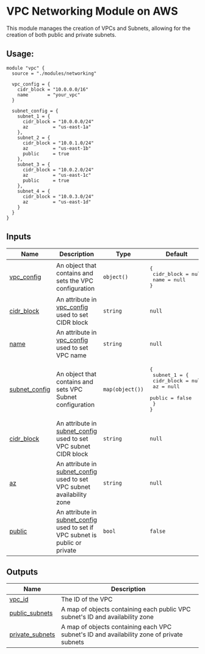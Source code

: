 # VPC Networking Module on AWS

This module manages the creation of VPCs and Subnets, allowing for the creation of both public and private subnets.

## Usage:
```hcl
module "vpc" {
  source = "./modules/networking"

  vpc_config = {
    cidr_block = "10.0.0.0/16"
    name       = "your_vpc"
  }

  subnet_config = {
    subnet_1 = {
      cidr_block = "10.0.0.0/24"
      az         = "us-east-1a"
    },
    subnet_2 = {
      cidr_block = "10.0.1.0/24"
      az         = "us-east-1b"
      public     = true
    },
    subnet_3 = {
      cidr_block = "10.0.2.0/24"
      az         = "us-east-1c"
      public     = true
    },
    subnet_4 = {
      cidr_block = "10.0.3.0/24"
      az         = "us-east-1d"
    }
  }
}

```

## Inputs

| Name | Description | Type | Default | Required |
|------|-------------|------|---------|:--------:|
| <a name="vpc_config"></a> [vpc_config](#vpc_config) | An object that contains and sets the VPC configuration | `object()` | <pre>{<br>  cidr_block = null<br>  name       = null<br>}</pre> | yes |
| <a name="vpc_config-cidr_block"></a> [cidr_block](#vpc_config-cidr_block) | An attribute in [vpc_config](#vpc_config) used to set CIDR block | `string` | `null` | yes |
| <a name="vpc_config-name"></a> [name](#vpc_config-name) | An attribute in [vpc_config](#vpc_config) used to set VPC name | `string` | `null` | no |
| <a name="subnet_config"></a> [subnet_config](#subnet_config) | An object that contains and sets VPC Subnet configuration | `map(object())` | <pre>{<br>  subnet_1 = {<br>      cidr_block = null<br>      az         = null<br>      public     = false<br>    }<br>}</pre> | no |
| <a name="subnet_config-cidr_block"></a> [cidr_block](#subnet_config-cidr_block) | An attribute in [subnet_config](#subnet_config) used to set VPC subnet CIDR block | `string` | `null` | no |
| <a name="subnet_config-az"></a> [az](#subnet_config-az) | An attribute in [subnet_config](#subnet_config) used to set VPC subnet availability zone  | `string` | `null` | no |
| <a name="subnet_config-public"></a> [public](#subnet_config-public) | An attribute in [subnet_config](#subnet_config) used to set if VPC subnet is public or private  | `bool` | `false` | no |

## Outputs

| Name | Description |
| ---- | ----------- |
| <a name="vpc_id"></a> [vpc_id](#vpc_id) | The ID of the VPC |
| <a name="public_subnets"></a> [public_subnets](#public_subnets) | A map of objects containing each public VPC subnet's ID and availability zone |
| <a name="private_subnets"></a> [private_subnets](#private_subnets) | A map of objects containing each VPC subnet's ID and availability zone of private subnets |

